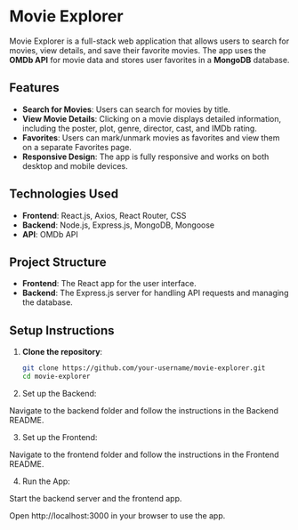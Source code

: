 # Movie Explorer

Movie Explorer is a full-stack web application that allows users to search for movies, view details, and save their favorite movies. The app uses the **OMDb API** for movie data and stores user favorites in a **MongoDB** database.

## Features

- **Search for Movies**: Users can search for movies by title.
- **View Movie Details**: Clicking on a movie displays detailed information, including the poster, plot, genre, director, cast, and IMDb rating.
- **Favorites**: Users can mark/unmark movies as favorites and view them on a separate Favorites page.
- **Responsive Design**: The app is fully responsive and works on both desktop and mobile devices.

## Technologies Used

- **Frontend**: React.js, Axios, React Router, CSS
- **Backend**: Node.js, Express.js, MongoDB, Mongoose
- **API**: OMDb API

## Project Structure

- **Frontend**: The React app for the user interface.
- **Backend**: The Express.js server for handling API requests and managing the database.

## Setup Instructions

1. **Clone the repository**:
   ```bash
   git clone https://github.com/your-username/movie-explorer.git
   cd movie-explorer
2. Set up the Backend:

Navigate to the backend folder and follow the instructions in the Backend README.

3. Set up the Frontend:

Navigate to the frontend folder and follow the instructions in the Frontend README.

4. Run the App:

Start the backend server and the frontend app.

Open http://localhost:3000 in your browser to use the app.   
